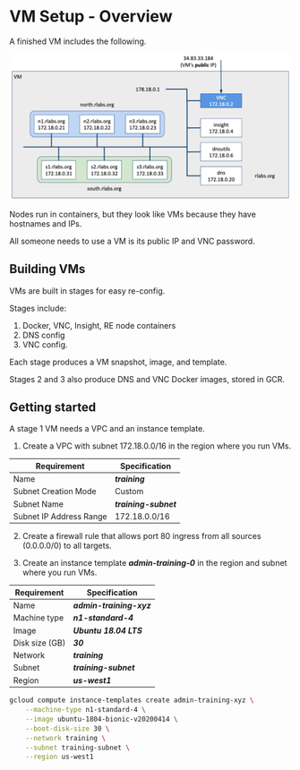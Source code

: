 # VM Setup - Overview

A finished VM includes the following. 

![](../images/00-vm-overview.png)

Nodes run in containers, but they look like VMs because they have hostnames and IPs.

All someone needs to use a VM is its public IP and VNC password.

## Building VMs

VMs are built in stages for easy re-config.

Stages include:
1. Docker, VNC, Insight, RE node containers
2. DNS config
3. VNC config.

Each stage produces a VM snapshot, image, and template.

Stages 2 and 3 also produce DNS and VNC Docker images, stored in GCR.

## Getting started

A stage 1 VM needs a VPC and an instance template.

1. Create a VPC with subnet 172.18.0.0/16 in the region where you run VMs.

Requirement | Specification
------------|--------------
Name | ***training***
Subnet Creation Mode | Custom
Subnet Name | ***training-subnet***
Subnet IP Address Range | 172.18.0.0/16

2. Create a firewall rule that allows port 80 ingress from all sources (0.0.0.0/0) to all targets.

3. Create an instance template ***admin-training-0*** in the region and subnet where you run VMs.
  
Requirement  | Specification  
------------ | -------------
Name | ***admin-training-xyz***
Machine type | ***n1-standard-4***
Image | ***Ubuntu 18.04 LTS***
Disk size (GB) | ***30***
Network | ***training***
Subnet | ***training-subnet***
Region | ***us-west1***

```bash
gcloud compute instance-templates create admin-training-xyz \
    --machine-type n1-standard-4 \
    --image ubuntu-1804-bionic-v20200414 \
    --boot-disk-size 30 \
    --network training \
    --subnet training-subnet \
    --region us-west1
```
